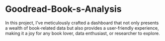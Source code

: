 # Goodread-Book-s-Analysis
In this project, I've meticulously crafted a dashboard that not only presents a wealth of book-related data but also provides a user-friendly experience, making it a joy for any book lover, data enthusiast, or researcher to explore.
